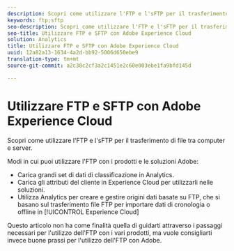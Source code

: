 ```yaml
---
description: Scopri come utilizzare l'FTP e l'sFTP per il trasferimento di file tra computer e server.
keywords: ftp;sftp
seo-description: Scopri come utilizzare l'FTP e l'sFTP per il trasferimento di file tra computer e server.
seo-title: Utilizzare FTP e SFTP con Adobe Experience Cloud
solution: Analytics
title: Utilizzare FTP e SFTP con Adobe Experience Cloud
uuid: 12a82a13-1634-4a2d-bb92-5006d650ebe9
translation-type: tm+mt
source-git-commit: a2c38c2cf3a2c1451e2c60e003ebe1fa9bfd145d

---
```



# Utilizzare FTP e SFTP con Adobe Experience Cloud

Scopri come utilizzare l'FTP e l'sFTP per il trasferimento di file tra computer e server.

Modi in cui puoi utilizzare l'FTP con i prodotti e le soluzioni Adobe:

* Carica grandi set di dati di classificazione in Analytics.
* Carica gli attributi del cliente in Experience Cloud per utilizzarli nelle soluzioni.
* Utilizza Analytics per creare e gestire origini dati basate su FTP, che si basano sul trasferimento file FTP per importare dati di cronologia o offline in [!UICONTROL Experience Cloud]

Questo articolo non ha come finalità quella di guidarti attraverso i passaggi necessari per l'utilizzo dell'FTP con i vari prodotti, ma vuole consigliarti invece buone prassi per l'utilizzo dell'FTP con Adobe.

